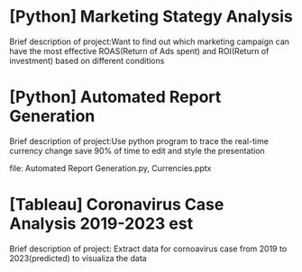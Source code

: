 # [Python] Marketing Stategy Analysis 
Brief description of project:Want to find out which marketing campaign can have the most effective ROAS(Return of Ads spent) and ROI(Return of investment) based on different conditions

# [Python] Automated Report Generation
Brief description of project:Use python program to trace the real-time currency change save 90% of time to edit and style the presentation

file: Automated Report Generation.py, Currencies.pptx

# [Tableau] Coronavirus Case Analysis 2019-2023 est
Brief description of project: Extract data for cornoavirus case from 2019 to 2023(predicted) to visualiza the data 
